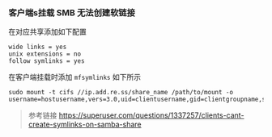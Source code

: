 ### 客户端s挂载 SMB 无法创建软链接

在对应共享添加如下配置 
```
wide links = yes
unix extensions = no
follow symlinks = yes
```

在客户端挂载时添加 `mfsymlinks`
如下所示
```shell
sudo mount -t cifs //ip.add.re.ss/share_name /path/to/mount -o username=hostusername,vers=3.0,uid=clientusername,gid=clientgroupname,soft,rsize=8192,wsize=8192,mfsymlinks
```

> 参考链接 https://superuser.com/questions/1337257/clients-cant-create-symlinks-on-samba-share

